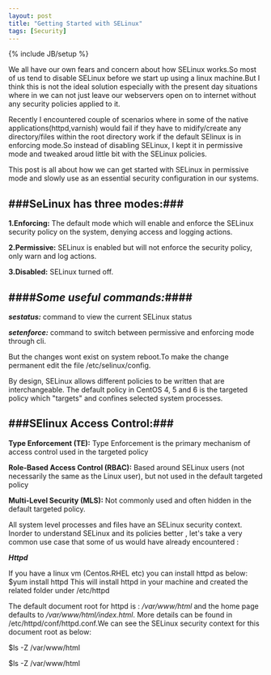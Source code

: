 ```yaml
---
layout: post
title: "Getting Started with SELinux"
tags: [Security]
---
```

{% include JB/setup %}

We all have our own fears and concern about how SELinux works.So most of us tend to disable SELinux before we start up using a linux machine.But I think this is not the ideal solution especially with the present day situations where in we can not just leave our webservers open on to internet without any security policies applied to it.

Recently I encountered couple of scenarios where in some of the native applications(httpd,varnish) would fail if they have to midify/create any directory/files within the root directory work if the default SElinux is in enforcing mode.So instead of disabling SELinux, I kept it in permissive mode and tweaked aroud little bit with the SELinux policies.

This post is all about how we can get started with SELinux in permissive mode and slowly use as an essential security configuration in our systems.

###SeLinux has three modes:###
------------------------------
**1.Enforcing:** The default mode which will enable and enforce the SELinux security policy on the system, denying access and logging actions.

**2.Permissive:** SELinux is enabled but will not enforce the security policy, only warn and log actions.

**3.Disabled:** SELinux turned off.

####*Some useful commands:*####
-------------------------------
***sestatus:*** command to view the current SELinux status

***setenforce:*** command to switch between permissive and enforcing mode through cli.

But the changes wont exist on system reboot.To make the change permanent edit the file /etc/selinux/config.


By design, SELinux allows different policies to be written that are interchangeable. The default policy in CentOS 4, 5 and 6 is the targeted policy which "targets" and confines selected system processes.

###SElinux Access Control:###
------------------------------
**Type Enforcement (TE):** Type Enforcement is the primary mechanism of access control used in the targeted policy

**Role-Based Access Control (RBAC):** Based around SELinux users (not necessarily the same as the Linux user), but not used in the default targeted policy

**Multi-Level Security (MLS):** Not commonly used and often hidden in the default targeted policy. 

All system level processes and files have an SELinux security context.
Inorder to understand SELinux and its policies better , let's take a very common use case that some of us would have already encountered : 

***Httpd***

If you have a linux vm (Centos.RHEL etc) you can install httpd as below:
    $yum install httpd
    This will install httpd in your machine and created the related folder under /etc/httpd

The default document root for httpd is : */var/www/html* and the home page defaults to */var/www/html/index.html*. More details can be found in /etc/httpd/conf/httpd.conf.We can see the SELinux security context for this document root as below:

$ls -Z /var/www/html


$ls -Z /var/www/html




